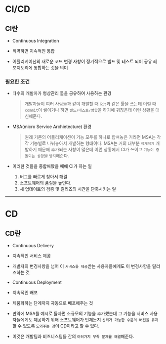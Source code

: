 # CI/CD
## CI란

* Continuous Integration

* 직역하면 지속적인 통합

* 어플리케이션의 새로운 코드 변경 사항이 정기적으로 빌드 및 테스트 되어 공유 레포지토리에 통합하는 것을 의미

### 필요한 조건

* 다수의 개발자가 형상관리 툴을 공유하여 사용하는 환경
    > 개발자들이 여러 사람들과 같이 개발할 때 `Git`과 같은 툴을 쓰는데 이럴 때 `commit`이 쌓이거나 하면 `빌드/테스트/병합`을 하기에 귀찮은데 이런 상황을 대신해준다.

* MSA(micro Service Archietecture) 환경
    >원래 기존의 어플리케이션이 기능 모두를 하나로 합쳐놓은 거라면 MSA는 각각 기능별로 나눠놓아서 개발하는 형태이다. MSA는 거의 대부분 `작게작게` 개발하기 때문에 추가되는 사항이 많은데 이런 상황에서 CI가 쓰이고 `기능이 충돌되는 상황`을 `방지`해준다.

* 이러한 것들을 종합해봤을 때에 CI가 하는 일
    1. 버그를 빠르게 찾아서 해결
    2. 소프트웨어의 품질을 높인다.
    3. 새 업데이트의 검증 및 릴리즈의 시간을 단축시키는 일

---
# CD
## CD란

* Continuous Delivery

* 지속적인 서비스 제공

* 개발자의 변경사항을 넘어 이 `서비스를 제공`받는 사용자들에게도 이 변경사항을 릴리즈하는 것

* Continuous Deployment

* 지속적인 배포

* 제품화하는 단계까지 자동으로 배포해주는 것

* 만약에 MSA를 예시로 들자면 소규모의 기능을 추가했는데 그 기능을 서비스 사용자들에게도 제공하기 위해 소프트웨어가 언제든지 `신뢰가 가능한 수준의 버전을 유지`할 수 있도록 `도와주는 것`이 CD이라고 할 수 있다.

* 이것은 개발팀과 비즈니스팀들 간의 `여러가지 부족 문제를 해결`해준다.
